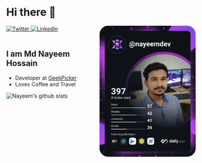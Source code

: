 # Hi there 👋

<div align="left">
  <a href="https://twitter.com/nayeemdev">
    <img
      src="https://img.shields.io/twitter/follow/nayeemdev?label=Twitter&logo=twitter&style=flat-square&color=1da1f2&logoColor=ffffff"
      alt="Twitter"
    />
  </a>
  <a href="https://linkedin.com/in/nayeemdev">
    <img
      src="https://img.shields.io/static/v1?logo=linkedin&style=flat-square&color=0072b1&label=LinkedIn&message=%E2%98%86"
      alt="LinkedIn"
    />
  </a>
  
  <a href="https://api.daily.dev/get?r=nayeemdev" target="_blank">
    <img
      width="256"
      align="right"
      src="https://raw.githubusercontent.com/nayeemdev/nayeemdev/devcard/devcard.svg"
    />
  </a>
</div>

<br />

## I am Md Nayeem Hossain

- Developer at [GeekPicker](https://www.geekpicker.com)
- Loves Coffee and Travel

![Nayeem's github stats](https://github-readme-stats.vercel.app/api?username=nayeemdev&count_private=true&theme=dark)
